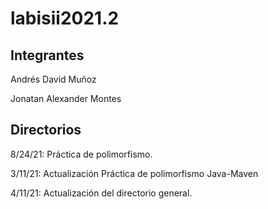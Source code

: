 # labisii2021.2

## Integrantes
Andrés David Muñoz

Jonatan Alexander Montes

## Directorios
8/24/21: Práctica de polimorfismo.

3/11/21: Actualización Práctica de polimorfismo Java-Maven

4/11/21: Actualización del directorio general. 


